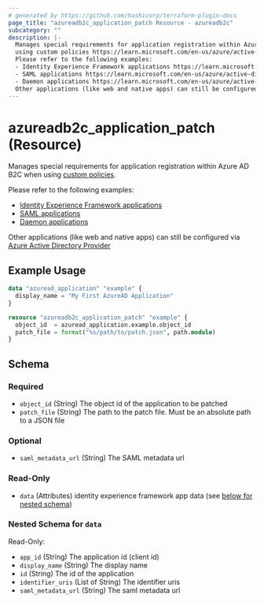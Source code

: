 ```yaml
---
# generated by https://github.com/hashicorp/terraform-plugin-docs
page_title: "azureadb2c_application_patch Resource - azureadb2c"
subcategory: ""
description: |-
  Manages special requirements for application registration within Azure AD B2C when
  using custom policies https://learn.microsoft.com/en-us/azure/active-directory-b2c/user-flow-overview#custom-policies.
  Please refer to the following examples:
  - Identity Experience Framework applications https://learn.microsoft.com/en-us/azure/active-directory-b2c/tutorial-create-user-flows?pivots=b2c-custom-policy#register-identity-experience-framework-applications
  - SAML applications https://learn.microsoft.com/en-us/azure/active-directory-b2c/saml-service-provider?tabs=windows&pivots=b2c-custom-policy
  - Daemon applications https://learn.microsoft.com/en-us/azure/active-directory-b2c/client-credentials-grant-flow?pivots=b2c-custom-policy
  Other applications (like web and native apps) can still be configured via Azure Active Directory Provider https://registry.terraform.io/providers/hashicorp/azuread/latest/docs/resources/application
---
```


# azureadb2c_application_patch (Resource)

Manages special requirements for application registration within Azure AD B2C when 
using [custom policies](https://learn.microsoft.com/en-us/azure/active-directory-b2c/user-flow-overview#custom-policies).

Please refer to the following examples:
- [Identity Experience Framework applications](https://learn.microsoft.com/en-us/azure/active-directory-b2c/tutorial-create-user-flows?pivots=b2c-custom-policy#register-identity-experience-framework-applications)
- [SAML applications](https://learn.microsoft.com/en-us/azure/active-directory-b2c/saml-service-provider?tabs=windows&pivots=b2c-custom-policy) 
- [Daemon applications](https://learn.microsoft.com/en-us/azure/active-directory-b2c/client-credentials-grant-flow?pivots=b2c-custom-policy) 

Other applications (like web and native apps) can still be configured via [Azure Active Directory Provider](https://registry.terraform.io/providers/hashicorp/azuread/latest/docs/resources/application)

## Example Usage

```terraform
data "azuread_application" "example" {
  display_name = "My First AzureAD Application"
}

resource "azureadb2c_application_patch" "example" {
  object_id  = azuread_application.example.object_id
  patch_file = format("%s/path/to/patch.json", path.module)
}
```

<!-- schema generated by tfplugindocs -->
## Schema

### Required

- `object_id` (String) The object id of the application to be patched
- `patch_file` (String) The path to the patch file. Must be an absolute path to a JSON file

### Optional

- `saml_metadata_url` (String) The SAML metadata url

### Read-Only

- `data` (Attributes) identity experience framework app data (see [below for nested schema](#nestedatt--data))

<a id="nestedatt--data"></a>
### Nested Schema for `data`

Read-Only:

- `app_id` (String) The application id (client id)
- `display_name` (String) The display name
- `id` (String) The id of the application
- `identifier_uris` (List of String) The identifier uris
- `saml_metadata_url` (String) The saml metadata url
